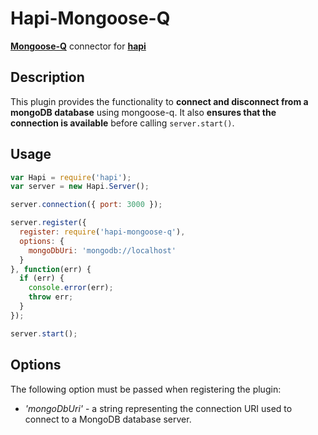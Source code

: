 # Hapi-Mongoose-Q

[**Mongoose-Q**](https://github.com/iolo/mongoose-q) connector for [**hapi**](https://github.com/hapijs/hapi)

## Description

This plugin provides the functionality to **connect and disconnect from a mongoDB database** using mongoose-q. It also **ensures that the connection is available** before calling `server.start()`.

## Usage

```javascript
var Hapi = require('hapi');
var server = new Hapi.Server();

server.connection({ port: 3000 });

server.register({
  register: require('hapi-mongoose-q'),
  options: {
    mongoDbUri: 'mongodb://localhost'
  }
}, function(err) {
  if (err) {
    console.error(err);
    throw err;
  }
});

server.start();
```

## Options

The following option must be passed when registering the plugin:
- _'mongoDbUri'_ - a string representing the connection URI used to connect to a MongoDB database server.

